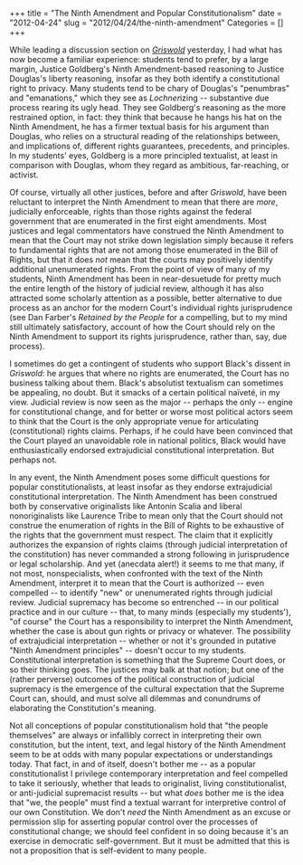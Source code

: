 +++
title = "The Ninth Amendment and Popular Constitutionalism"
date = "2012-04-24"
slug = "2012/04/24/the-ninth-amendment"
Categories = []
+++

While leading a discussion section on [*Griswold*](http://en.wikipedia.org/wiki/Griswold_v_connecticut) yesterday, I had what has now become a familiar experience: students tend to prefer, by a large margin, Justice Goldberg's Ninth Amendment-based reasoning to Justice Douglas's liberty reasoning, insofar as they both identify a constitutional right to privacy. Many students tend to be chary of Douglas's "penumbras" and "emanations," which they see as *Lochner*izing -- substantive due process rearing its ugly head. They see Goldberg's reasoning as the more restrained option, in fact: they think that because he hangs his hat on the Ninth Amendment, he has a firmer textual basis for his argument than Douglas, who relies on a structural reading of the relationships between, and implications of, different rights guarantees, precedents, and principles. In my students' eyes, Goldberg is a more principled textualist, at least in comparison with Douglas, whom they regard as ambitious, far-reaching, or activist.

Of course, virtually all other justices, before and after *Griswold*, have been reluctant to interpret the Ninth Amendment to mean that there are *more*, judicially enforceable, rights than those rights against the federal government that are enumerated in the first eight amendments. Most justices and legal commentators have construed the Ninth Amendment to mean that the Court may not strike down legislation simply because it refers to fundamental rights that are not among those enumerated in the Bill of Rights, but that it does *not* mean that the courts may positively identify additional unenumerated rights. From the point of view of many of my students, Ninth Amendment has been in near-desuetude for pretty much the entire length of the history of judicial review, although it has also attracted some scholarly attention as a possible, better alternative to due process as an anchor for the modern Court's individual rights jurisprudence (see Dan Farber's *Retained by the People* for a compelling, but to my mind still ultimately satisfactory, account of how the Court should rely on the Ninth Amendment to support its rights jurisprudence, rather than, say, due process).

I sometimes do get a contingent of students who support Black's dissent in *Griswold*: he argues that where no rights are enumerated, the Court has no business talking about them. Black's absolutist textualism can sometimes be appealing, no doubt. But it smacks of a certain political naïveté, in my view. Judicial review is now seen as the major -- perhaps the only -- engine for constitutional change, and for better or worse most political actors seem to think that the Court is the only appropriate venue for articulating (constitutional) rights claims. Perhaps, if he could have been convinced that the Court played an unavoidable role in national politics, Black would have enthusiastically endorsed extrajudicial constitutional interpretation. But perhaps not.

In any event, the Ninth Amendment poses some difficult questions for popular constitutionalists, at least insofar as they endorse extrajudicial constitutional interpretation. The Ninth Amendment has been construed both by conservative originalists like Antonin Scalia and liberal nonoriginalists like Laurence Tribe to mean only that the Court should not construe the enumeration of rights in the Bill of Rights to be exhaustive of the rights that the government must respect. The claim that it explicitly authorizes the expansion of rights claims (through judicial interpretation of the constitution) has never commanded a strong following in jurisprudence or legal scholarship. And yet (anecdata alert!) it seems to me that many, if not most, nonspecialists, when confronted with the text of the Ninth Amendment, interpret it to mean that the Court is authorized -- even compelled -- to identify "new" or unenumerated rights through judicial review. Judicial supremacy has become so entrenched -- in our political practice and in our culture -- that, to many minds (especially my students'), "of course" the Court has a responsibility to interpret the Ninth Amendment, whether the case is about gun rights or privacy or whatever. The possibility of extrajudicial interpretation -- whether or not it's grounded in putative "Ninth Amendment principles" -- doesn't occur to my students. Constitutional interpretation is something that the Supreme Court does, or so their thinking goes. The justices may balk at that notion; but one of the (rather perverse) outcomes of the political construction of judicial supremacy is the emergence of the cultural expectation that the Supreme Court can, should, and must solve all dilemmas and conundrums of elaborating the Constitution's meaning.

Not all conceptions of popular constitutionalism hold that "the people themselves" are always or infallibly correct in interpreting their own constitution, but the intent, text, and legal history of the Ninth Amendment seem to be at odds with many popular expectations or understandings today. That fact, in and of itself, doesn't bother me -- as a popular constitutionalist I privilege contemporary interpretation and feel compelled to take it seriously, whether that leads to originalist, living constitutionalist, or anti-judicial supremacist results -- but what *does* bother me is the idea that "we, the people" must find a textual warrant for interpretive control of our own Constitution. We don't *need* the Ninth Amendment as an excuse or permission slip for asserting popular control over the processes of constitutional change; we should feel confident in so doing because it's an exercise in democratic self-government. But it must be admitted that this is not a proposition that is self-evident to many people.
